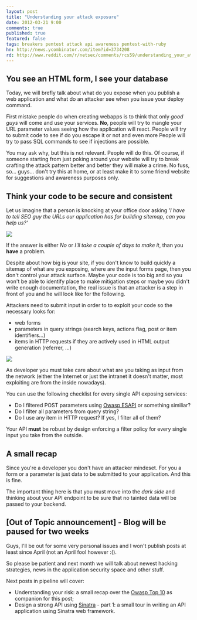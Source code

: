 ```yaml
---
layout: post
title: "Understanding your attack exposure"
date: 2012-03-21 9:00
comments: true
published: true
featured: false
tags: breakers pentest attack api awareness pentest-with-ruby
hn: http://news.ycombinator.com/item?id=3734208
rd: http://www.reddit.com/r/netsec/comments/rcs59/understanding_your_attack_exposure/
---
```


## You see an HTML form, I see your database

Today, we will brefly talk about what do you expose when you publish a web
application and what do an attacker see when you issue your deploy command.

First mistake people do when creating webapps is to think that only _good guys_
will come and use your services. **No**, people will try to mangle your URL
parameter values seeing how the application will react. People will try to
submit code to see if do you escape it or not and even more People will try to
pass SQL commands to see if injections are possible.

<!-- more -->

You may ask why, but this is not relevant. People will do this. Of course, if
someone starting from just poking around your website will try to break
crafting the attack pattern better and better they will make a crime. No fuss,
so... guys... don't try this at home, or at least make it to some friend
website for suggestions and awareness purposes only.

## Think your code to be secure and consistent

Let us imagine that a person is knocking at your office door asking _'I have to tell SEO guy the URLs our application has for building sitemap, can you help us?'_

![](http://www.history.navy.mil/photos/images/g30000/g32750.jpg)

If the answer is either _No_ or _I'll take a couple of days to make it_, than
you **have** a problem.

Despite about how big is your site, if you don't know to build quickly a
sitemap of what are you exposing, where are the input forms page, then you
don't control your attack surface. Maybe your code is too big and so you won't
be able to identify place to make mitigation steps or maybe you didn't write
enough documentation, the real issue is that an attacker is a step in front of
you and he will look like for the following. 

Attackers need to submit input in order to to exploit your code so the necessary looks for:

* web forms
* parameters in query strings (search keys, actions flag, post or item identifiers...)
* items in HTTP requests if they are actively used in HTML output generation (referrer, ...)

![](http://upload.wikimedia.org/wikipedia/en/f/f9/Death_star1.png)

As developer you must take care about what are you taking as input from the
network (either the Internet or just the intranet it doesn't matter, most
exploiting are from the inside nowadays).

You can use the following checklist for every single API exposing services:

* Do I filtered POST parameters using [Owasp ESAPI](https://www.owasp.org/index.php/Category:OWASP_Enterprise_Security_API) or something similiar?
* Do I filter all parameters from query string?
* Do I use any item in HTTP request? If yes, I filter all of them?

Your API **must** be robust by design enforcing a filter policy for every single input you take from the outside.

## A small recap

Since you're a developer you don't have an attacker mindeset. For you a form or
a parameter is just data to be submitted to your application. And this is fine.

The important thing here is that you must move into the _dark side_ and
thinking about your API endpoint to be sure that no tainted data will be passed
to your backend.

## [Out of Topic announcement] - Blog will be paused for two weeks

Guys, I'll be out for some very personal issues and I won't publish posts at least since April (not an April fool however :().

So please be patient and next month we will talk about newest hacking strategies, news in the application security space and other stuff.

Next posts in pipeline will cover:

* Understanding your risk: a small recap over the [Owasp Top 10](https://www.owasp.org/index.php/Top_10_2010) as companion for this post;
* Design a strong API using [Sinatra](http://www.sinatrarb.com) - part 1: a small tour in writing an API application using Sinatra web framework.
